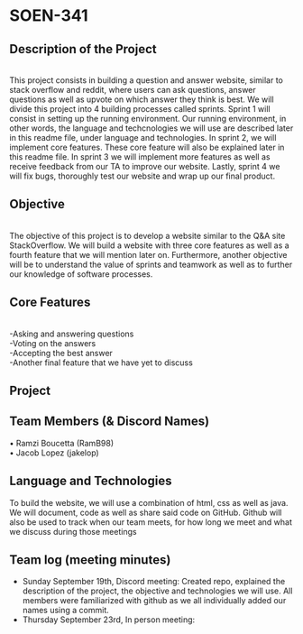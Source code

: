 # SOEN-341

<head>
<h2>Description of the Project</h2><br/>
</head>
This project consists in building a question and answer website, similar to stack overflow and reddit, where users can ask questions, answer questions as well as upvote on which answer they think is best. We will divide this project into 4 building processes called sprints. Sprint 1 will consist in setting up the running environment. Our running environment, in other words, the language and techcnologies we will use are described later in this readme file, under language and technologies. In sprint 2, we will implement core features. These core feature will also be explained later in this readme file. In sprint 3 we will implement more features as well as receive feedback from our TA to improve our website. Lastly, sprint 4 we will fix bugs, thoroughly test our website and wrap up our final product.

<h2>Objective</h2> <br/>
The objective of this project is to develop a website similar to the Q&A site StackOverflow.  We will build a website with three core features as well as a fourth feature that we will mention later on. Furthermore, another objective will be to understand the value of sprints and teamwork as well as to further our knowledge of software processes.

<h2>Core Features </h2><br/>
-Asking and answering questions<br/>
-Voting on the answers<br/>
-Accepting the best answer<br/>
-Another final feature that we have yet to discuss <br/>

<h2>Project</h2>


<h2>Team Members (& Discord Names)</h2>

• Ramzi Boucetta (RamB98)<br/>
• Jacob Lopez (jakelop)<br/>


<h2>Language and Technologies</h2>

To build the website, we will use a combination of html, css as well as java. We will document, code as well as share said code on GitHub. Github will also be used to track when our team meets, for how long we meet and what we discuss during those meetings


<h2>Team log (meeting minutes)</h2>

- Sunday September 19th, Discord meeting:
    Created repo, explained the description of the project, the objective and technologies we will use. All members were familiarized with github as we all individually added our names using a commit. 
- Thursday September 23rd, In person meeting:
    
